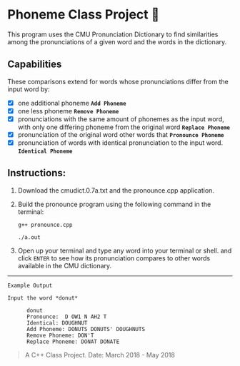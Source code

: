 # Phoneme Class Project 🤖

   This program uses the CMU Pronunciation Dictionary to find similarities 
among the pronunciations of a given word and the words in the dictionary. 

## Capabilities

These comparisons extend for words whose pronunciations differ from the input 
word by: 
   - [x] one additional phoneme **`Add Phoneme`** 
   - [x] one less phoneme **`Remove Phoneme`**
   - [x] pronunciations with the same amount of phonemes as the input word, with only one differing phoneme from the original word **`Replace Phoneme`** 
   - [x] pronunciation of the original word other words that **`Pronounce Phoneme`**
   - [x] pronunciation of words with identical pronunciation to the input word. **`Identical Phoneme`**

## Instructions: 

1. Download the cmudict.0.7a.txt and the pronounce.cpp application.
2. Build the pronounce program using the following command in the terminal:

    `g++ pronounce.cpp`
    
    `./a.out`
    
3. Open up your terminal and type any word into your terminal or shell. and click `ENTER` to see 
how its pronunciation compares to other words available in the CMU dictionary.

---
```
Example Output

Input the word *donut*

      donut  
      Pronounce:  D OW1 N AH2 T  
      Identical: DOUGHNUT   
      Add Phoneme: DONUTS DONUTS' DOUGHNUTS   
      Remove Phoneme: DON'T   
      Replace Phoneme: DONAT DONATE   

``` 

> A C++ Class Project.
> Date: March 2018 - May 2018

 
